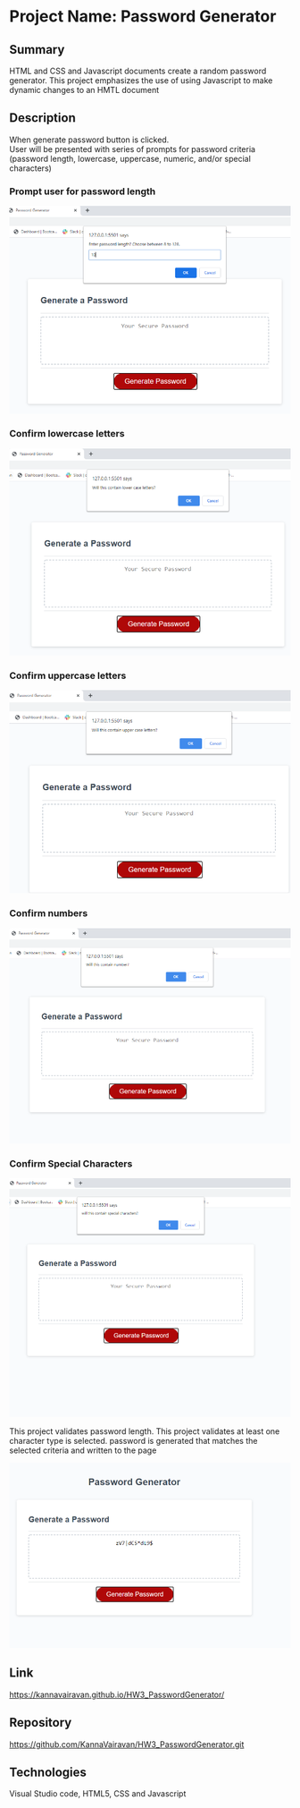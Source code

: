 # Project Name: Password Generator

## Summary

HTML and CSS and Javascript documents create a random password generator.
This project emphasizes the use of using Javascript to make dynamic changes to an HMTL document

## Description

When generate password button is clicked.  
User will be presented with series of prompts for password criteria
(password length, lowercase, uppercase, numeric, and/or special characters)

### Prompt user for password length

![ScreenShot](./Assets/Prompt.PNG)

### Confirm lowercase letters

![ScreenShot](./Assets/Confirm_Lowercase.PNG)

### Confirm uppercase letters

![ScreenShot](./Assets/Confirm_Uppercase.PNG)

### Confirm numbers

![ScreenShot](./Assets/confirm_number.PNG)

### Confirm Special Characters

![ScreenShot](./Assets/Confirm_SpecialChar.PNG)

This project validates password length.
This project validates at least one character type is selected.
password is generated that matches the selected criteria and written to the page

![ScreenShot](./Assets/Password_Example.PNG)

## Link

https://kannavairavan.github.io/HW3_PasswordGenerator/

## Repository

https://github.com/KannaVairavan/HW3_PasswordGenerator.git

## Technologies

Visual Studio code, HTML5, CSS and Javascript
